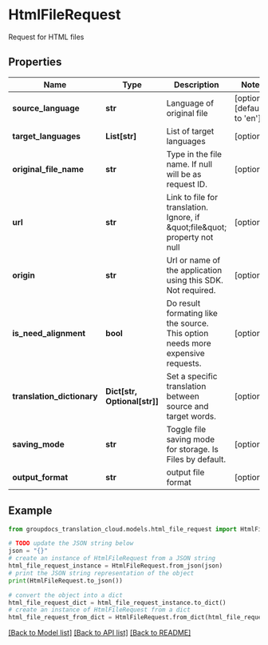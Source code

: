 # HtmlFileRequest

Request for HTML files

## Properties

Name | Type | Description | Notes
------------ | ------------- | ------------- | -------------
**source_language** | **str** | Language of original file | [optional] [default to 'en']
**target_languages** | **List[str]** | List of target languages | [optional] 
**original_file_name** | **str** | Type in the file name. If null will be as request ID. | [optional] 
**url** | **str** | Link to file for translation. Ignore, if \&quot;file\&quot; property not null | [optional] 
**origin** | **str** | Url or name of the application using this SDK. Not required. | [optional] 
**is_need_alignment** | **bool** | Do result formating like the source. This option needs more expensive requests. | [optional] 
**translation_dictionary** | **Dict[str, Optional[str]]** | Set a specific translation between source and target words. | [optional] 
**saving_mode** | **str** | Toggle file saving mode for storage.  Is Files by default. | [optional] 
**output_format** | **str** | output file format | [optional] 

## Example

```python
from groupdocs_translation_cloud.models.html_file_request import HtmlFileRequest

# TODO update the JSON string below
json = "{}"
# create an instance of HtmlFileRequest from a JSON string
html_file_request_instance = HtmlFileRequest.from_json(json)
# print the JSON string representation of the object
print(HtmlFileRequest.to_json())

# convert the object into a dict
html_file_request_dict = html_file_request_instance.to_dict()
# create an instance of HtmlFileRequest from a dict
html_file_request_from_dict = HtmlFileRequest.from_dict(html_file_request_dict)
```
[[Back to Model list]](../README.md#documentation-for-models) [[Back to API list]](../README.md#documentation-for-api-endpoints) [[Back to README]](../README.md)


